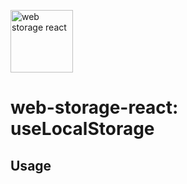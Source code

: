 <a href="https://github.com/unwall-io/web-storage-react" target="__blank"><img alt="web storage react" src="https://raw.githubusercontent.com/unwall-io/web-storage-react/master/logo.png" width="100" /></a>

# web-storage-react: useLocalStorage

## Usage
